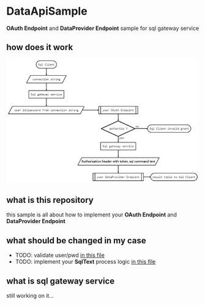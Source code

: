 # DataApiSample
**OAuth Endpoint** and **DataProvider Endpoint** sample for sql gateway service

## how does it work
![markdown](https://raw.githubusercontent.com/whSwitching/DataApiSample/main/images/flow.png)

## what is this repository
this sample is all about how to implement your **OAuth Endpoint** and **DataProvider Endpoint**

## what should be changed in my case
* TODO: validate user/pwd [in this file](https://github.com/whSwitching/DataApiSample/blob/main/src/DataAPI/Providers/SimpleAuthProvider.cs)
* TODO: implement your **SqlText** process logic [in this file](https://github.com/whSwitching/DataApiSample/blob/main/src/DataAPI/Controllers/QueryController.cs)

## what is sql gateway service
still working on it...
